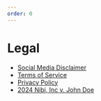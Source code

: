 ```yaml
---
order: 0
---
```

# Legal

- [Social Media Disclaimer](./social-media-disclaimer.md)
- [Terms of Service](https://nibiru.fi/terms-of-service.pdf)
- [Privacy Policy](https://nibiru.fi/terms-of-service.pdf)
- [2024 Nibi, Inc v. John Doe](./2024-nibi-v-doe.md)
